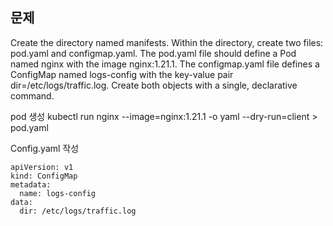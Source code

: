 

## 문제
Create the directory named manifests. Within the directory, create two files: pod.yaml and configmap.yaml. The pod.yaml file should define a Pod named nginx with the image nginx:1.21.1. The configmap.yaml file defines a ConfigMap named logs-config with the key-value pair dir=/etc/logs/traffic.log. Create both objects with a single, declarative command.


pod 생성
kubectl run nginx --image=nginx:1.21.1 -o yaml --dry-run=client > pod.yaml


Config.yaml 작성
```
apiVersion: v1
kind: ConfigMap
metadata:
  name: logs-config
data:
  dir: /etc/logs/traffic.log
```
